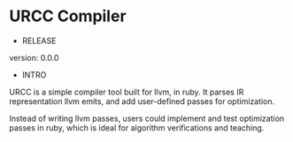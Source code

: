 URCC Compiler
====

* RELEASE

version: 0.0.0


* INTRO

URCC is a simple compiler tool built for llvm, in ruby.
It parses IR representation llvm emits, and add user-defined
passes for optimization.

Instead of writing llvm passes, users could implement and test optimization
passes in ruby, which is ideal for algorithm verifications and teaching.


